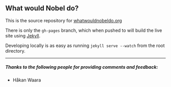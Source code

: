 What would Nobel do?
--------------------

This is the source repository for [whatwouldnobeldo.org](https://whatwouldnobeldo.org/)

There is only the `gh-pages` branch, which when pushed to will build the live site using [Jekyll](http://jekyllrb.com/).

Developing locally is as easy as running `jekyll serve --watch` from the root directory.

---

##### Thanks to the following people for providing comments and feedback:

* Håkan Waara
